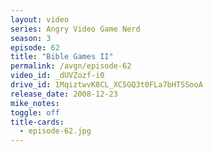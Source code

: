 ```yaml
---
layout: video
series: Angry Video Game Nerd
season: 3
episode: 62
title: "Bible Games II"
permalink: /avgn/episode-62
video_id: _dUVZozf-i0
drive_id: 1MqiztwvK8CL_XC5GQ3t0FLa7bHTSSooA
release_date: 2008-12-23
mike_notes:
toggle: off
title-cards:
  - episode-62.jpg
---
```

